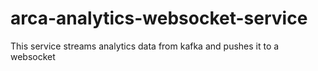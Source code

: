 # arca-analytics-websocket-service
This service streams analytics data from kafka and pushes it to a websocket   
